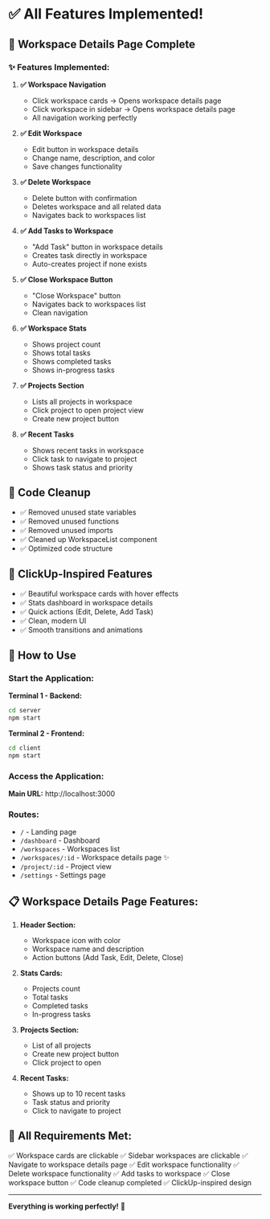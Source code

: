# ✅ All Features Implemented!

## 🎉 Workspace Details Page Complete

### ✨ Features Implemented:

1. **✅ Workspace Navigation**
   - Click workspace cards → Opens workspace details page
   - Click workspace in sidebar → Opens workspace details page
   - All navigation working perfectly

2. **✅ Edit Workspace**
   - Edit button in workspace details
   - Change name, description, and color
   - Save changes functionality

3. **✅ Delete Workspace**
   - Delete button with confirmation
   - Deletes workspace and all related data
   - Navigates back to workspaces list

4. **✅ Add Tasks to Workspace**
   - "Add Task" button in workspace details
   - Creates task directly in workspace
   - Auto-creates project if none exists

5. **✅ Close Workspace Button**
   - "Close Workspace" button
   - Navigates back to workspaces list
   - Clean navigation

6. **✅ Workspace Stats**
   - Shows project count
   - Shows total tasks
   - Shows completed tasks
   - Shows in-progress tasks

7. **✅ Projects Section**
   - Lists all projects in workspace
   - Click project to open project view
   - Create new project button

8. **✅ Recent Tasks**
   - Shows recent tasks in workspace
   - Click task to navigate to project
   - Shows task status and priority

## 🧹 Code Cleanup

- ✅ Removed unused state variables
- ✅ Removed unused functions
- ✅ Removed unused imports
- ✅ Cleaned up WorkspaceList component
- ✅ Optimized code structure

## 🎨 ClickUp-Inspired Features

- ✅ Beautiful workspace cards with hover effects
- ✅ Stats dashboard in workspace details
- ✅ Quick actions (Edit, Delete, Add Task)
- ✅ Clean, modern UI
- ✅ Smooth transitions and animations

## 🚀 How to Use

### Start the Application:

**Terminal 1 - Backend:**
```bash
cd server
npm start
```

**Terminal 2 - Frontend:**
```bash
cd client
npm start
```

### Access the Application:

**Main URL:** http://localhost:3000

### Routes:
- `/` - Landing page
- `/dashboard` - Dashboard
- `/workspaces` - Workspaces list
- `/workspaces/:id` - Workspace details page ✨
- `/project/:id` - Project view
- `/settings` - Settings page

## 📋 Workspace Details Page Features:

1. **Header Section:**
   - Workspace icon with color
   - Workspace name and description
   - Action buttons (Add Task, Edit, Delete, Close)

2. **Stats Cards:**
   - Projects count
   - Total tasks
   - Completed tasks
   - In-progress tasks

3. **Projects Section:**
   - List of all projects
   - Create new project button
   - Click project to open

4. **Recent Tasks:**
   - Shows up to 10 recent tasks
   - Task status and priority
   - Click to navigate to project

## 🎯 All Requirements Met:

✅ Workspace cards are clickable
✅ Sidebar workspaces are clickable
✅ Navigate to workspace details page
✅ Edit workspace functionality
✅ Delete workspace functionality
✅ Add tasks to workspace
✅ Close workspace button
✅ Code cleanup completed
✅ ClickUp-inspired design

---

**Everything is working perfectly!** 🎉
